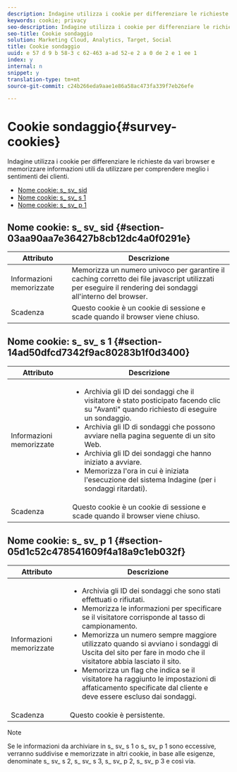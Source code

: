 ```yaml
---
description: Indagine utilizza i cookie per differenziare le richieste da vari browser e memorizzare informazioni utili da utilizzare per comprendere meglio i sentimenti dei clienti.
keywords: cookie; privacy
seo-description: Indagine utilizza i cookie per differenziare le richieste da vari browser e memorizzare informazioni utili da utilizzare per comprendere meglio i sentimenti dei clienti.
seo-title: Cookie sondaggio
solution: Marketing Cloud, Analytics, Target, Social
title: Cookie sondaggio
uuid: e 57 d 9 b 58-3 c 62-463 a-ad 52-e 2 a 0 de 2 e 1 ee 1
index: y
internal: n
snippet: y
translation-type: tm+mt
source-git-commit: c24b266eda9aae1e86a58ac473fa339f7eb26efe

---
```



# Cookie sondaggio{#survey-cookies}

Indagine utilizza i cookie per differenziare le richieste da vari browser e memorizzare informazioni utili da utilizzare per comprendere meglio i sentimenti dei clienti.

* [Nome cookie: s_ sv_ sid](../cookies/cookies-survey.md#section-03aa90aa7e36427b8cb12dc4a0f0291e)
* [Nome cookie: s_ sv_ s 1](../cookies/cookies-survey.md#section-14ad50dfcd7342f9ac80283b1f0d3400)
* [Nome cookie: s_ sv_ p 1](../cookies/cookies-survey.md#section-05d1c52c478541609f4a18a9c1eb032f)

## Nome cookie: s_ sv_ sid {#section-03aa90aa7e36427b8cb12dc4a0f0291e}

| Attributo | Descrizione |
|---|---|
| Informazioni memorizzate | Memorizza un numero univoco per garantire il caching corretto dei file javascript utilizzati per eseguire il rendering dei sondaggi all'interno del browser. |
| Scadenza | Questo cookie è un cookie di sessione e scade quando il browser viene chiuso. |

## Nome cookie: s_ sv_ s 1 {#section-14ad50dfcd7342f9ac80283b1f0d3400}

<table id="table_6835D64C5D464A049F576621F2BE3FAD"> 
 <thead> 
  <tr> 
   <th colname="col1" class="entry"> Attributo </th> 
   <th colname="col2" class="entry"> Descrizione </th> 
  </tr> 
 </thead>
 <tbody> 
  <tr> 
   <td colname="col1"> Informazioni memorizzate </td> 
   <td colname="col2"> <p> 
     <ul id="ul_350369AFBEFF49938026D7D25D012A88"> 
      <li id="li_EA3D03382BFA474B802D1EE2054FABDB">Archivia gli ID dei sondaggi che il visitatore è stato posticipato facendo clic su "Avanti" quando richiesto di eseguire un sondaggio. </li> 
      <li id="li_6111E8D568D64D7CBFB906046134025C"> Archivia gli ID di sondaggi che possono avviare nella pagina seguente di un sito Web. </li> 
      <li id="li_A16519F487654435B50577DA08654E70">Archivia gli ID dei sondaggi che hanno iniziato a avviare. </li> 
      <li id="li_8322C91846AB4A65B277C435D61660BF">Memorizza l'ora in cui è iniziata l'esecuzione del sistema Indagine (per i sondaggi ritardati). </li> 
     </ul> </p> </td> 
  </tr> 
  <tr> 
   <td colname="col1"> Scadenza </td> 
   <td colname="col2"> Questo cookie è un cookie di sessione e scade quando il browser viene chiuso. </td> 
  </tr> 
 </tbody> 
</table>

## Nome cookie: s_ sv_ p 1 {#section-05d1c52c478541609f4a18a9c1eb032f}

<table id="table_8F6CC83D32D54BEE99884318AD126C98"> 
 <thead> 
  <tr> 
   <th colname="col1" class="entry"> Attributo </th> 
   <th colname="col2" class="entry"> Descrizione </th> 
  </tr> 
 </thead>
 <tbody> 
  <tr> 
   <td colname="col1"> Informazioni memorizzate </td> 
   <td colname="col2"> <p> 
     <ul id="ul_A2717AD89DA540468963E9E7FBD382D5"> 
      <li id="li_21B0165911C74BA796111E9C93142B95">Archivia gli ID dei sondaggi che sono stati effettuati o rifiutati. </li> 
      <li id="li_DD966285CAE7438C9E43AFC4E91569F8">Memorizza le informazioni per specificare se il visitatore corrisponde al tasso di campionamento. </li> 
      <li id="li_27BD16FE78BC46C3846BFFE4DF65BCB3">Memorizza un numero sempre maggiore utilizzato quando si avviano i sondaggi di Uscita del sito per fare in modo che il visitatore abbia lasciato il sito. </li> 
      <li id="li_0C9FF8939615407BB9A0DB24C7C31CE6">Memorizza un flag che indica se il visitatore ha raggiunto le impostazioni di affaticamento specificate dal cliente e deve essere escluso dai sondaggi. </li> 
     </ul> </p> </td> 
  </tr> 
  <tr> 
   <td colname="col1"> Scadenza </td> 
   <td colname="col2"> Questo cookie è persistente. </td> 
  </tr> 
 </tbody> 
</table>

<a id="section_488AFFB899004968A2479B2423E6EEB7"></a>

>[!NOTE]
>
>Se le informazioni da archiviare in s_ sv_ s 1 o s_ sv_ p 1 sono eccessive, verranno suddivise e memorizzate in altri cookie, in base alle esigenze, denominate s_ sv_ s 2, s_ sv_ s 3, s_ sv_ p 2, s_ sv_ p 3 e così via.

